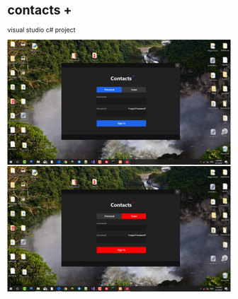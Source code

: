 # contacts +
visual studio c# project

<img src="/Screenshot (30).png"/>

<img src="/Screenshot (31).png"/>
